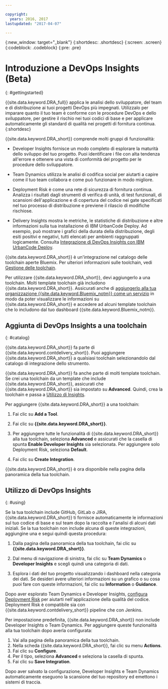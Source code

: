 ```yaml
---

copyright:
  years: 2016, 2017
lastupdated: "2017-04-07"

---
```


{:new_window: target="_blank"}
{:shortdesc: .shortdesc}
{:screen: .screen}
{:codeblock: .codeblock}
{:pre: .pre}

# Introduzione a DevOps Insights (Beta)
{: #gettingstarted}

{{site.data.keyword.DRA_full}} applica le analisi dello sviluppatore, del team e di distribuzione ai tuoi progetti DevOps più impegnati. Utilizzalo per imparare quanto il tuo team è conforme con le procedure DevOps e dello sviluppatore, per gestire il rischio nei tuoi codici di base e per applicare automaticamente gli standard di qualità nei progetti di fornitura continua.
{:shortdesc}

{{site.data.keyword.DRA_short}} comprende molti gruppi di funzionalità:

   * Developer Insights fornisce un modo completo di esplorare la maturità dello sviluppo del tuo progetto. Puoi identificare i file con alta tendenza all'errore e ottenere una vista di conformità del progetto per le procedure dello sviluppatore. 

   * Team Dynamics utilizza le analisi di codifica social per aiutarti a capire come il tuo team collabora e come può funzionare in modo migliore.

   * Deployment Risk è come una rete di sicurezza di fornitura continua. Analizza i risultati dagli strumenti di verifica di unità, di test funzionali, di scansioni dell'applicazione e di copertura del codice nei gate specificati nel tuo processo di distribuzione e previene il rilascio di modifiche rischiose.

   * Delivery Insights mostra le metriche, le statistiche di distribuzione e altre informazioni sulla tua installazione di IBM UrbanCode Deploy. Ad esempio, può mostrare i grafici della durata della distribuzione, degli esiti positivi e negativi, tutti elencati per ambienti raggruppati logicamente. Consulta [Integrazione di DevOps Insights con IBM UrbanCode Deploy](/docs/services/DevOpsInsights/uc_insights_overview.html).

{{site.data.keyword.DRA_short}} è un'integrazione nel catalogo delle toolchain aperte Bluemix. Per ulteriori informazioni sulle toolchain, vedi [Gestione delle toolchain](/docs/services/ContinuousDelivery/toolchains_working.html).

Per utilizzare {{site.data.keyword.DRA_short}}, devi aggiungerlo a una toolchain. Molti template toolchain già includono {{site.data.keyword.DRA_short}}. Assicurati anche di [aggiungerlo alla tua organizzazione {{site.data.keyword.Bluemix_notm}} come un servizio](/docs/services/reqnsi.html) in modo da poter visualizzare le informazioni su {{site.data.keyword.DRA_short}} e accedere ad alcuni template toolchain che lo includono dal tuo dashboard {{site.data.keyword.Bluemix_notm}}.  

## Aggiunta di DevOps Insights a una toolchain
{: #catalog}

{{site.data.keyword.DRA_short}} fa parte di {{site.data.keyword.contdelivery_short}}. Puoi aggiungere {{site.data.keyword.DRA_short}} a qualsiasi toolchain selezionandolo dal catalogo di integrazione dello strumento.

{{site.data.keyword.DRA_short}} fa anche parte di molti template toolchain. Se crei una toolchain da un template che include {{site.data.keyword.DRA_short}}, assicurati che {{site.data.keyword.DRA_short}} sia impostato su **Advanced**. Quindi, crea la toolchain e passa a [Utilizzo di Insights](/docs/services/DevOpsInsights/index.html#using).

Per aggiungere {{site.data.keyword.DRA_short}} a una toolchain:

1. Fai clic su **Add a Tool**.

2. Fai clic su **{{site.data.keyword.DRA_short}}**.

3. Per aggiungere tutte le funzionalità di {{site.data.keyword.DRA_short}} alla tua toolchain, seleziona **Advanced** e assicurati che la casella di spunta **Enable Developer Insights** sia selezionata. Per aggiungere solo Deployment Risk, seleziona **Default**. 

4. Fai clic su **Create Integration**.

{{site.data.keyword.DRA_short}} è ora disponibile nella pagina della panoramica della tua toolchain.

## Utilizzo di DevOps Insights
{: #using}

Se la tua toolchain include GitHub, GitLab o JIRA, {{site.data.keyword.DRA_short}} ti fornisce automaticamente le informazioni sul tuo codice di base e sul team dopo la raccolta e l'analisi di alcuni dati iniziali. Se la tua toolchain non include alcuna di queste integrazioni, aggiungine una e segui quindi questa procedura:

1. Dalla pagina della panoramica della tua toolchain, fai clic su **{{site.data.keyword.DRA_short}}**.

2. Dal menu di navigazione di sinistra, fai clic su **Team Dynamics** o **Developer Insights** e scegli quindi una categoria di dati.

3. Esplora i dati del tuo progetto visualizzando i dashboard nella categoria dei dati. Se desideri avere ulteriori informazioni su un grafico o su cosa puoi fare con queste informazioni, fai clic su **Information** o **Guidance**.

Dopo aver esplorato Team Dynamics e Developer Insights, [configura Deployment Risk](/docs/services/DevOpsInsights/insights_risk.html) per aiutarti nell'applicazione della qualità del codice. Deployment Risk è compatibile sia con {{site.data.keyword.contdelivery_short}} pipeline che con Jenkins.   

Per impostazione predefinita, {{site.data.keyword.DRA_short}} non include Developer Insights o Team Dynamics. Per aggiungere queste funzionalità alla tua toolchain dopo averla configurata:

1. Vai alla pagina della panoramica della tua toolchain.
2. Nella scheda {{site.data.keyword.DRA_short}}, fai clic su menu **Actions**.
3. Fai clic su **Configure**.
4. Per il tipo, seleziona **Advanced** e seleziona la casella di spunta.
5. Fai clic su **Save Integration**.

Dopo aver salvato la configurazione, Developer Insights e Team Dynamics automaticamente eseguono la scansione del tuo repository ed emettono i sistemi di traccia.
